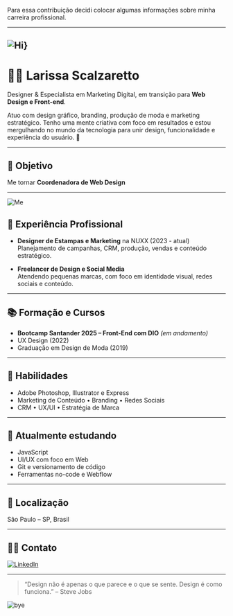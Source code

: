 Para essa contribuição decidi colocar algumas informações sobre minha carreira profissional.

---
![Hi}](https://media.giphy.com/media/v1.Y2lkPWVjZjA1ZTQ3eWd1ZDZzd2t3a3Rxem93bnN2NDBtNG5jcG42YTBodmJ1cm1saWt3eCZlcD12MV9naWZzX3NlYXJjaCZjdD1n/VUC9YdLSnKuJy/giphy.gif)
---

# 👩‍💻 Larissa Scalzaretto

Designer & Especialista em Marketing Digital, em transição para **Web Design e Front-end**.

Atuo com design gráfico, branding, produção de moda e marketing estratégico. Tenho uma mente criativa com foco em resultados e estou mergulhando no mundo da tecnologia para unir design, funcionalidade e experiência do usuário. 🚀

---

## 🎯 Objetivo

Me tornar **Coordenadora de Web Design**

---

![Me](https://media.giphy.com/media/v1.Y2lkPWVjZjA1ZTQ3c2FiMjFra28wbXoxa3kwa3E1dnE5bnRsY3BmM3B4Yjd2MjlrbTUyMCZlcD12MV9naWZzX3NlYXJjaCZjdD1n/jFNTzpnwahSwg/giphy.gif)


## 💼 Experiência Profissional

- **Designer de Estampas e Marketing** na NUXX (2023 - atual)  
  Planejamento de campanhas, CRM, produção, vendas e conteúdo estratégico.

- **Freelancer de Design e Social Media**  
  Atendendo pequenas marcas, com foco em identidade visual, redes sociais e conteúdo.

---

## 📚 Formação e Cursos

- **Bootcamp Santander 2025 – Front-End com DIO** *(em andamento)*  
- UX Design (2022)
- Graduação em Design de Moda (2019)

---

## 🧠 Habilidades

- Adobe Photoshop, Illustrator e Express  
- Marketing de Conteúdo • Branding • Redes Sociais  
- CRM • UX/UI • Estratégia de Marca

---

## 🌱 Atualmente estudando

- JavaScript  
- UI/UX com foco em Web  
- Git e versionamento de código  
- Ferramentas no-code e Webflow

---

## 📍 Localização

São Paulo – SP, Brasil

---
## 🤝🏻 Contato

[![LinkedIn](https://img.shields.io/badge/LinkedIn-0077B5?style=for-the-badge&logo=linkedin&logoColor=white)](https://www.linkedin.com/in/larissa-guilhermina/)



---

> “Design não é apenas o que parece e o que se sente. Design é como funciona.” – Steve Jobs

![bye](https://media.giphy.com/media/v1.Y2lkPWVjZjA1ZTQ3Nm43MmI4cHd3aWl6ZDYyMmJicjF4amsxM3doam9pcGVnaGttOXU4NCZlcD12MV9naWZzX3NlYXJjaCZjdD1n/123t0dxx3bQdCE/giphy.gif)
